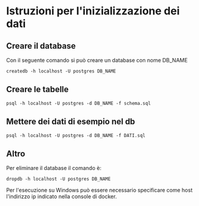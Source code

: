 # Istruzioni per l'inizializzazione dei dati

## Creare il database

Con il seguente comando si può creare un database con nome DB_NAME

```
createdb -h localhost -U postgres DB_NAME
```

## Creare le tabelle

```
psql -h localhost -U postgres -d DB_NAME -f schema.sql
```

## Mettere dei dati di esempio nel db

```
psql -h localhost -U postgres -d DB_NAME -f DATI.sql
```

## Altro

Per eliminare il database il comando è:

```
dropdb -h localhost -U postgres DB_NAME
```

Per l'esecuzione su Windows può essere necessario specificare come host l'indirizzo ip indicato nella console di docker.

